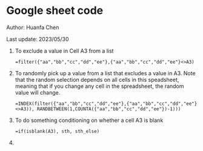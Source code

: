# Google sheet code

Author: Huanfa Chen

Last update: 2023/05/30

1. To exclude a value in Cell A3 from a list 

   ```basic
   =filter({"aa","bb","cc","dd","ee"},{"aa","bb","cc","dd","ee"}<>A3)
   ```

   

2. To randomly pick up a value from a list that excludes a value in A3. Note that the random selection depends on all cells in this speadsheet, meaning that if you change any cell in the spreadsheet, the random value will change.

   ```basic
   =INDEX(filter({"aa","bb","cc","dd","ee"},{"aa","bb","cc","dd","ee"}<>A3)), RANDBETWEEN(1,COUNTA({"aa","bb","cc","dd","ee"})-1)))
   ```

3. To do something conditioning on whether a cell A3 is blank

   ```basic
   =if(isblank(A3), sth, sth_else)
   ```

   

4. 
